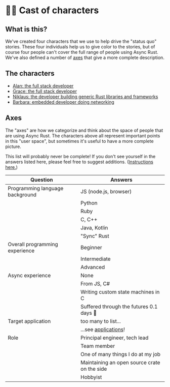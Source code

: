 # 🙋‍♀️ Cast of characters

## What is this?

We've created four characters that we use to help drive the "status quo" stories. These four individuals help us to give color to the stories, but of course four people can't cover the full range of people using Async Rust. We've also defined a number of [axes] that give a more complete description.

[axes]: #axes

## The characters

* [Alan: the full stack developer](./characters/alan.md)
* [Grace: the full stack developer](./characters/grace.md)
* [Niklaus: the developer building generic Rust libraries and frameworks](./characters/niklaus.md)
* [Barbara: embedded developer doing networking](./characters/barbara.md)

## Axes

The "axes" are how we categorize and think about the space of people that are using Async Rust. The characters above all represent important points in this "user space", but sometimes it's useful to have a more complete picture.

This list will probably never be complete! If you don't see yourself in the answers listed here, please feel free to suggest additions. ([Instructions here.](./how_to_vision_doc.md#adding-or-adjusting-the-axes-or-set-of-characters))

| Question | Answers |
| --- | --- |
| Programming language background | JS (node.js, browser) |
| | Python |
| | Ruby |
| | C, C++ |
| | Java, Kotlin |
| | "Sync" Rust |
| Overall programming experience | Beginner |
| | Intermediate |
| | Advanced |
| Async experience | None |
| | From JS, C# |
| | Writing custom state machines in C |
| | Suffered through the futures 0.1 days 👻 |
| Target application | too many to list... |
| | ...see [applications]! |
| Role | Principal engineer, tech lead |
| | Team member |
| | One of many things I do at my job |
| | Maintaining an open source crate on the side |
| | Hobbyist |

[applications]: ./applications.md
